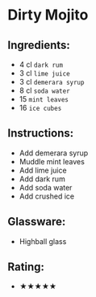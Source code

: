 # Dirty Mojito

## Ingredients:
- 4 cl `dark rum`
- 3 cl `lime juice`
- 3 cl `demerara syrup`
- 8 cl `soda water`
- 15 `mint leaves`
- 16 `ice cubes`

## Instructions:
- Add demerara syrup
- Muddle mint leaves
- Add lime juice
- Add dark rum
- Add soda water
- Add crushed ice

## Glassware:
- Highball glass

## Rating:
- ★★★★★